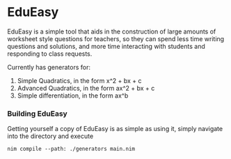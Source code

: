 # EduEasy

EduEasy is a simple tool that aids in the construction of large amounts of worksheet style questions for teachers, so they can spend less time writing questions and solutions, and more time interacting with students and responding to class requests.

Currently has generators for:

  1. Simple Quadratics, in the form x^2 + bx + c
  2. Advanced Quadratics, in the form ax^2 + bx + c
  3. Simple differentiation, in the form ax^b

### Building EduEasy
Getting yourself a copy of EduEasy is as simple as using it, simply navigate into the directory and execute
``` shell
nim compile --path: ./generators main.nim
```
